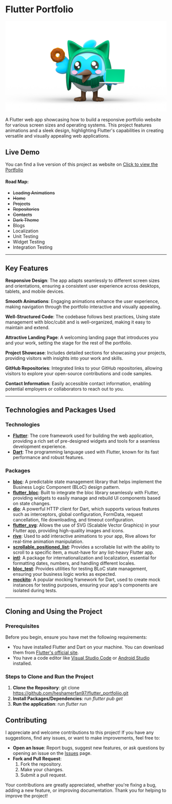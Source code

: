 # Flutter Portfolio
![Flutter Portfolio](./assets/images/dashtar.png)

A Flutter web app showcasing how to build a responsive portfolio website for various screen sizes and operating systems. This project features animations and a sleek design, highlighting Flutter's capabilities in creating versatile and visually appealing web applications.


## Live Demo
You can find a live version of this project as website on [Click to view the Portfolio](https://heshamerfan97.github.io/)

#### Road Map:
- ~~Loading Animations~~
- ~~Home~~
- ~~Projects~~
- ~~Repositories~~
- ~~Contacts~~
- ~~Dark Theme~~
- Blogs
- Localization
- Unit Testing
- Widget Testing
- Integration Testing
---

## Key Features
**Responsive Design**: The app adapts seamlessly to different screen sizes and orientations, ensuring a consistent user experience across desktops, tablets, and mobile devices.

**Smooth Animations**: Engaging animations enhance the user experience, making navigation through the portfolio interactive and visually appealing.

**Well-Structured Code**: The codebase follows best practices, Using state management with bloc/cubit and is well-organized, making it easy to maintain and extend.

**Attractive Landing Page**: A welcoming landing page that introduces you and your work, setting the stage for the rest of the portfolio.

**Project Showcase**: Includes detailed sections for showcasing your projects, providing visitors with insights into your work and skills.

**GitHub Repositories**: Integrated links to your GitHub repositories, allowing visitors to explore your open-source contributions and code samples.

**Contact Information**: Easily accessible contact information, enabling potential employers or collaborators to reach out to you.

---

## Technologies and Packages Used

### Technologies

- **[Flutter](https://flutter.dev/)**: The core framework used for building the web application, providing a rich set of pre-designed widgets and tools for a seamless development experience.
- **[Dart](https://dart.dev/)**: The programming language used with Flutter, known for its fast performance and robust features.

### Packages

- **[bloc](https://pub.dev/packages/bloc)**: A predictable state management library that helps implement the Business Logic Component (BLoC) design pattern.
- **[flutter_bloc](https://pub.dev/packages/flutter_bloc)**: Built to integrate the bloc library seamlessly with Flutter, providing widgets to easily manage and rebuild UI components based on state changes.
- **[dio](https://pub.dev/packages/dio)**: A powerful HTTP client for Dart, which supports various features such as interceptors, global configuration, FormData, request cancellation, file downloading, and timeout configuration.
- **[flutter_svg](https://pub.dev/packages/flutter_svg)**: Allows the use of SVG (Scalable Vector Graphics) in your Flutter app, providing high-quality images and icons.
- **[rive](https://pub.dev/packages/rive)**: Used to add interactive animations to your app, Rive allows for real-time animation manipulation.
- **[scrollable_positioned_list](https://pub.dev/packages/scrollable_positioned_list)**: Provides a scrollable list with the ability to scroll to a specific item, a must-have for any list-heavy Flutter app.
- **[intl](https://pub.dev/packages/intl)**: A package for internationalization and localization, essential for formatting dates, numbers, and handling different locales.
- **[bloc_test](https://pub.dev/packages/bloc_test)**: Provides utilities for testing BLoC state management, ensuring your business logic works as expected.
- **[mockito](https://pub.dev/packages/mockito)**: A popular mocking framework for Dart, used to create mock instances for testing purposes, ensuring your app's components are isolated during tests.

---

## Cloning and Using the Project

### Prerequisites

Before you begin, ensure you have met the following requirements:

- You have installed Flutter and Dart on your machine. You can download them from [Flutter's official site](https://flutter.dev/docs/get-started/install).
- You have a code editor like [Visual Studio Code](https://code.visualstudio.com/) or [Android Studio](https://developer.android.com/studio) installed.

### Steps to Clone and Run the Project

1. **Clone the Repository**: git clone https://github.com/heshamerfan97/flutter_portfoliio.git
2. **Install Packages/Dependencies**: run _flutter pub get_
3. **Run the application**: run _flutter run_



## Contributing

I appreciate and welcome contributions to this project! If you have any suggestions, find any issues, or want to make improvements, feel free to:

- **Open an Issue**: Report bugs, suggest new features, or ask questions by opening an issue on the [Issues](https://github.com/heshamerfan97/portfoliio/issues) page.
- **Fork and Pull Request**:
    1. Fork the repository.
    2. Make your changes.
    3. Submit a pull request.

Your contributions are greatly appreciated, whether you're fixing a bug, adding a new feature, or improving documentation. Thank you for helping to improve the project!

